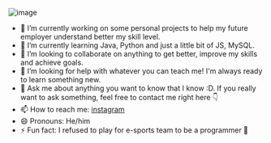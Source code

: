 
![image](![ooli](https://user-images.githubusercontent.com/69134308/172514617-c1f29a68-042a-43b5-84ca-194ecbbaaf5c.gif)
)

- 🔭 I’m currently working on some personal projects to help my future employer understand better my skill level.
- 🌱 I’m currently learning Java, Python and just a little bit of JS, MySQL.
- 👯 I’m looking to collaborate on anything to get better, improve my skills and achieve goals.
- 🤔 I’m looking for help with whatever you can teach me! I'm always ready to learn something new.
- 💬 Ask me about anything you want to know that I know :D. If you really want to ask something, feel free to contact me right here 👇 
- 📫 How to reach me: [instagram](https://www.instagram.com/mamishov.u)
- 😄 Pronouns: He/him
- ⚡ Fun fact: I refused to play for e-sports team to be a programmer 🥶
